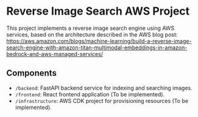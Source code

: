# Reverse Image Search AWS Project

This project implements a reverse image search engine using AWS services, 
based on the architecture described in the AWS blog post:
https://aws.amazon.com/blogs/machine-learning/build-a-reverse-image-search-engine-with-amazon-titan-multimodal-embeddings-in-amazon-bedrock-and-aws-managed-services/

## Components

*   `/backend`: FastAPI backend service for indexing and searching images.
*   `/frontend`: React frontend application (To be implemented).
*   `/infrastructure`: AWS CDK project for provisioning resources (To be implemented).
